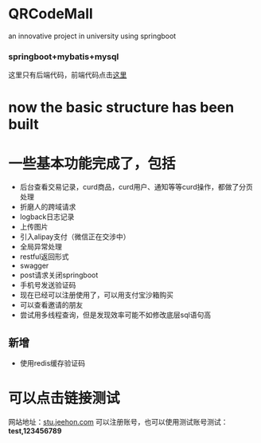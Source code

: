 # QRCodeMall
an innovative project in university using springboot
### springboot+mybatis+mysql
这里只有后端代码，前端代码点击[这里](https://github.com/yekaile/QRCodeMall-webFront)
# now the basic structure has been built
# 一些基本功能完成了，包括
- 后台查看交易记录，curd商品，curd用户、通知等等curd操作，都做了分页处理
- 折磨人的跨域请求
- logback日志记录
- 上传图片
- 引入alipay支付（微信正在交涉中）
- 全局异常处理
- restful返回形式
- swagger
- post请求关闭springboot
- 手机号发送验证码
- 现在已经可以注册使用了，可以用支付宝沙箱购买
- 可以查看邀请的朋友
- 尝试用多线程查询，但是发现效率可能不如修改底层sql语句高

## 新增
- 使用redis缓存验证码

# 可以点击链接测试
网站地址：[stu.jeehon.com](http://stu.jeehon.com/public)
可以注册账号，也可以使用测试账号测试： __test,123456789__

